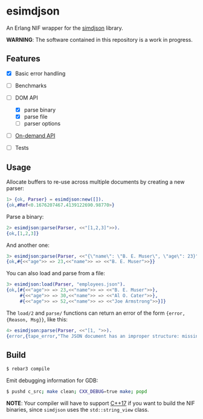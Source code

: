 esimdjson
=====

An Erlang NIF wrapper for the [simdjson](https://github.com/simdjson/simdjson) library.

**WARNING**: The software contained in this repository is a work in progress.

Features
--------
- [x] Basic error handling
- [ ] Benchmarks
- [ ] DOM API
    - [x] parse binary
    - [x] parse file
    - [ ] parser options
- [ ] [On-demand API](https://github.com/simdjson/simdjson/blob/master/doc/ondemand.md)
- [ ] Tests


Usage
-----
Allocate buffers to re-use across multiple documents by creating a new parser:
```erlang
1> {ok, Parser} = esimdjson:new([]).
{ok,#Ref<0.1676207467.4139122690.98770>}
```
Parse a binary:
```erlang
2> esimdjson:parse(Parser, <<"[1,2,3]">>).
{ok,[1,2,3]}
```
And another one:
```erlang
3> esimdjson:parse(Parser, <<"{\"name\": \"B. E. Muser\", \"age\": 23}">>).
{ok,#{<<"age">> => 23,<<"name">> => <<"B. E. Muser">>}}
```

You can also load and parse from a file:
```erlang
3> esimdjson:load(Parser, "employees.json").
{ok,[#{<<"age">> => 23,<<"name">> => <<"B. E. Muser">>},
     #{<<"age">> => 30,<<"name">> => <<"Al O. Cater">>},
     #{<<"age">> => 52,<<"name">> => <<"Joe Armstrong">>}]}
```

The `load/2` and `parse/` functions can return an error of the form
`{error, {Reason, Msg}}`, like this:
```erlang
4> esimdjson:parse(Parser, <<"[1, ">>).
{error,{tape_error,"The JSON document has an improper structure: missing or superfluous commas, braces, missing keys, etc."}}
```

Build
-----
```bash
$ rebar3 compile
```

Emit debugging information for GDB:
```bash
$ pushd c_src; make clean; CXX_DEBUG=true make; popd
```

**NOTE**: Your compiler will have to support [C++17](https://en.wikipedia.org/wiki/C%2B%2B17) if you want to build the NIF binaries,
since `simdjson` uses the `std::string_view` class.
